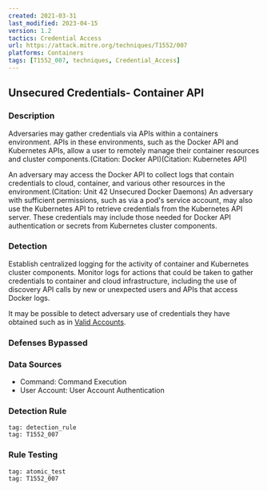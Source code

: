 ```yaml
---
created: 2021-03-31
last_modified: 2023-04-15
version: 1.2
tactics: Credential Access
url: https://attack.mitre.org/techniques/T1552/007
platforms: Containers
tags: [T1552_007, techniques, Credential_Access]
---
```


## Unsecured Credentials- Container API

### Description

Adversaries may gather credentials via APIs within a containers environment. APIs in these environments, such as the Docker API and Kubernetes APIs, allow a user to remotely manage their container resources and cluster components.(Citation: Docker API)(Citation: Kubernetes API)

An adversary may access the Docker API to collect logs that contain credentials to cloud, container, and various other resources in the environment.(Citation: Unit 42 Unsecured Docker Daemons) An adversary with sufficient permissions, such as via a pod's service account, may also use the Kubernetes API to retrieve credentials from the Kubernetes API server. These credentials may include those needed for Docker API authentication or secrets from Kubernetes cluster components. 

### Detection

Establish centralized logging for the activity of container and Kubernetes cluster components. Monitor logs for actions that could be taken to gather credentials to container and cloud infrastructure, including the use of discovery API calls by new or unexpected users and APIs that access Docker logs.

It may be possible to detect adversary use of credentials they have obtained such as in [Valid Accounts](https://attack.mitre.org/techniques/T1078).

### Defenses Bypassed



### Data Sources

  - Command: Command Execution
  -  User Account: User Account Authentication
### Detection Rule

```query
tag: detection_rule
tag: T1552_007
```

### Rule Testing

```query
tag: atomic_test
tag: T1552_007
```
